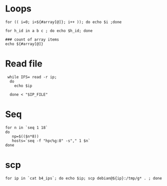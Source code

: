 # Loops
```
for (( i=0; i<${#array[@]}; i++ )); do echo $i ;done
```
```
for h_id in a b c ; do echo $h_id; done
```
```
### count of array items
echo ${#array[@]}
```

# Read file

```
 while IFS= read -r ip;
  do
    echo $ip
   
  done < "$IP_FILE"
```
# Seq
```
for n in `seq 1 18`
do
   np=$(($n*8))
   hosts=`seq -f "hpc%g:8" -s"," 1 $n`
done
```
# scp
```
for ip in `cat b4_ips`; do echo $ip; scp debian@${ip}:/tmp/g* . ; done
```
